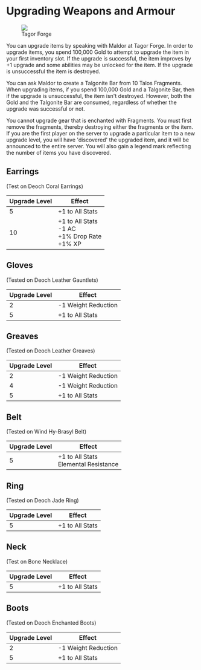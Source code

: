 # Upgrading Weapons and Armour

<figure>
  <img src="../../images/tagor_forge.jpg" />
  <figcaption>Tagor Forge</figcaption>
</figure>

You can upgrade items by speaking with Maldor at Tagor Forge. In order to upgrade items, you spend 100,000 Gold to attempt to upgrade the item in your first inventory slot. If the upgrade is successful, the item improves by +1 upgrade and some abilities may be unlocked for the item. If the upgrade is unsuccessful the item is destroyed.

You can ask Maldor to create a Talgonite Bar from 10 Talos Fragments. When upgrading items, if you spend 100,000 Gold and a Talgonite Bar, then if the upgrade is unsuccessful, the item isn't destroyed. However, both the Gold and the Talgonite Bar are consumed, regardless of whether the upgrade was successful or not.

You cannot upgrade gear that is enchanted with Fragments. You must first remove the fragments, thereby destroying either the fragments or the item. If you are the first player on the server to upgrade a particular item to a new upgrade level, you will have 'discovered' the upgraded item, and it will be announced to the entire server. You will also gain a legend mark reflecting the number of items you have discovered.

## Earrings

(Test on Deoch Coral Earrings)

| **Upgrade Level** | **Effect** |
| - | - |
| 5 | +1 to All Stats |
| 10 | +1 to All Stats <br> -1 AC <br> +1% Drop Rate <br> +1% XP |

## Gloves

(Tested on Deoch Leather Gauntlets)

| **Upgrade Level** | **Effect** |
| - | - |
| 2 | -1 Weight Reduction |
| 5 | +1 to All Stats |

## Greaves

(Tested on Deoch Leather Greaves)

| **Upgrade Level** | **Effect** |
| - | - |
| 2 | -1 Weight Reduction |
| 4 | -1 Weight Reduction |
| 5 | +1 to All Stats |

## Belt

(Tested on Wind Hy-Brasyl Belt)

| **Upgrade Level** | **Effect** |
| - | - |
| 5 | +1 to All Stats <br> Elemental Resistance |

## Ring

(Tested on Deoch Jade Ring)

| **Upgrade Level** | **Effect** |
| - | - |
| 5 | +1 to All Stats |

## Neck

(Test on Bone Necklace)

| **Upgrade Level** | **Effect** |
| - | - |
| 5 | +1 to All Stats |

## Boots

(Tested on Deoch Enchanted Boots)

| **Upgrade Level** | **Effect** |
| - | - |
| 2 | -1 Weight Reduction |
| 5 | +1 to All Stats |

